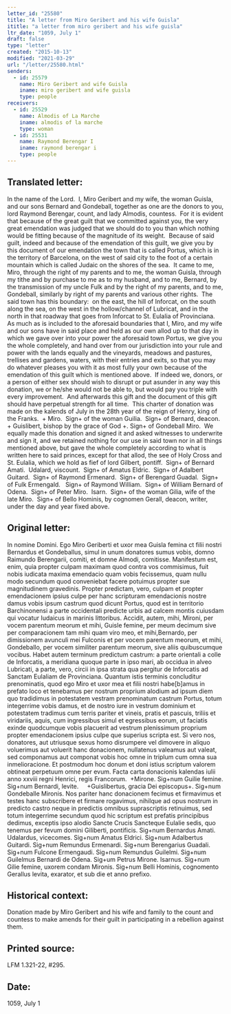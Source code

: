 ```yaml
---
letter_id: "25580"
title: "A letter from Miro Geribert and his wife Guisla"
ititle: "a letter from miro geribert and his wife guisla"
ltr_date: "1059, July 1"
draft: false
type: "letter"
created: "2015-10-13"
modified: "2021-03-29"
url: "/letter/25580.html"
senders:
  - id: 25579
    name: Miro Geribert and wife Guisla
    iname: miro geribert and wife guisla
    type: people
receivers:
  - id: 25529
    name: Almodis of La Marche
    iname: almodis of la marche
    type: woman
  - id: 25531
    name: Raymond Berengar I
    iname: raymond berengar i
    type: people
---
```

<h2> Translated letter:</h2><p>In the name of the Lord.&nbsp; I, Miro Geribert and my wife, the woman Guisla, and our sons Bernard and Gondeball, together as one are the donors to you, lord Raymond Berengar, count, and lady Almodis, countess.&nbsp; For it is evident that because of the great guilt that we committed against you, the very great emendation was judged that we should do to you than which nothing would be fitting because of the magnitude of its weight.&nbsp; Because of said guilt, indeed and because of the emendation of this guilt, we give you by this document of our emendation the town that is called Portus, which is in the territory of Barcelona, on the west of said city to the foot of a certain mountain which is called Judaic on the shores of the sea.&nbsp; It came to me, Miro, through the right of my parents and to me, the woman Guisla, through my tithe and by purchase to me as to my husband, and to me, Bernard, by the transmission of my uncle Fulk and by the right of my parents, and to me, Gondeball, similarly by right of my parents and various other rights.&nbsp; The said town has this boundary:&nbsp; on the east, the hill of Inforcat, on the south along the sea, on the west in the hollow/channel of Lubricat, and in the north in that roadway that goes from Inforcat to St. Eulalia of Provinciana.&nbsp; As much as is included to the aforesaid boundaries that I, Miro, and my wife and our sons have in said place and held as our own allod up to that day in which we gave over into your power the aforesaid town Portus, we give you the whole completely, and hand over from our jurisdiction into your rule and power with the lands equally and the vineyards, meadows and pastures, trellises and gardens, waters, with their entries and exits, so that you may do whatever pleases you with it as most fully your own because of the emendation of this guilt which is mentioned above.&nbsp; If indeed we, donors, or a person of either sex should wish to disrupt or put asunder in any way this donation, we or he/she would not be able to, but would pay you triple with every improvement.&nbsp; And afterwards this gift and the document of this gift should have perpetual strength for all time.&nbsp; This charter of donation was made on the kalends of July in the 28th year of the reign of Henry, king of the Franks.&nbsp; + Miro.&nbsp; Sign+ of the woman Guilia.&nbsp; Sign+ of Bernard, deacon.&nbsp; + Guislibert, bishop by the grace of God +. Sign+ of Gondeball Miro.&nbsp; We equally made this donation and signed it and asked witnesses to underwrite and sign it, and we retained nothing for our use in said town nor in all things mentioned above, but gave the whole completely according to what is written here to said princes, except for that allod, the see of Holy Cross and St. Eulalia, which we hold as fief of lord Gilbert, pontiff.&nbsp; Sign+ of Bernard Amati.&nbsp; Udalard, viscount.&nbsp; Sign+ of Amatus Eldric.&nbsp; Sign+ of Adalbert Guitard.&nbsp; Sign+ of Raymond Ermenard.&nbsp; Sign+ of Berengard Guadal.&nbsp; Sign+ of Fulk Ermengald.&nbsp;&nbsp; Sign+ of Raymond William.&nbsp; Sign+ of William Bernard of Odena.&nbsp; Sign+ of Peter Miro.&nbsp; Isarn.&nbsp; Sign+ of the woman Gilia, wife of the late Miro.&nbsp; Sign+ of Bello Hominis, by cognomen Gerall, deacon, writer, under the day and year fixed above.</p><h2 class="mt-4"> Original letter:</h2><p>In nomine Domini. Ego Miro Geriberti et uxor mea Guisla femina ct filii nostri Bernardus et Gondeballus, simul in unum donatores sumus vobis, domno Raimundo Berengarii, comiti, et domne Almodi, comitisse. Manifestum est, enim, quia propter culpam maximam quod contra vos commisimus, fuit nobis iudicata maxima emendacio quam vobis fecissemus, quam nullu modo secundum quod conveniebat facere potuimus propter sue magnitudinem gravedinis. Propter predictam, vero, culpam et propter emendacionem ipsius culpe per hanc scripturam emendacionis nostre damus vobis ipsum castrum quod dicunt Portus, quod est in territorio Barchinonensi a parte occidentali predicte urbis ad calcem montis cuiusdam qui vocatur Iudaicus in marinis littoribus. Accidit, autem, mihi, Mironi, per vocem parentum meorum et mihi, Guisle femine, per meum decimum sive per comparacionem tam mihi quam viro meo, et mihi,Bernardo, per dimissionem avunculi mei Fulconis et per vocem parentum meorum, et mihi, Gondeballo, per vocem similiter parentum meorum, sive aliis quibuscumque vocibus. Habet autem terminum predictum castrum: a parte orientali a colle de Inforcatis, a meridiana quoque parte in ipso mari, ab occidua in alveo Lubricati, a parte, vero, circii in ipsa strata qua pergitur de Inforcatis ad Sanctam Eulaliam de Provinciana. Quantum istis terminis concluditur prenominatis, quod ego Miro et uxor mea et filii nostri habe[b]amus in prefato loco et tenebamus per nostrum proprium alodium ad ipsum diem quo tradidimus in potestatem vestram prenominatum castrum Portus, totum integerrime vobis damus, et de nostro iure in vestrum dominium et potestatem tradimus cum terris pariter et vineis, pratis et pascuis, triliis et viridariis, aquis, cum ingressibus simul et egressibus eorum, ut faciatis exinde quodcumque vobis placuerit ad vestrum plenissimum proprium propter emendacionem ipsius culpe que superius scripta est. Si vero nos, donatores, aut utriusque sexus homo disrumpere vel dimovere in aliquo voluerimus aut voluerit hanc donacionem, nullatenus valeamus aut valeat, sed componamus aut componat vobis hoc omne in triplum cum omna sua inmelioracione. Et postmodum hoc donum et doni istius scriptum valorem obtineat perpetuum omne per evum. Facta carta donacionis kalendas iulii anno xxviii regni Henrici, regis Francorum. &nbsp;+Mirone. Sig+num Guilie femine. Sig+num Bernardi, levite. &nbsp;&nbsp;&nbsp;&nbsp;+Guislibertus, gracia Dei episcopus+. Sig+num Gondeballe Mironis. Nos pariter hanc donacionem fecimus et firmavimus et testes hanc subscribere et firmare rogavimus, nihilque ad opus nostrum in predicto castro neque in predictis omnibus suprascriptis retinuimus, sed totum integerrime secundum quod hic scriptum est prefatis principibus dedimus, exceptis ipso alodio Sancte Crucis Sancteque Eulalie sedis, quo tenemus per fevum domini Giliberti, pontificis. Sig+num Bernardus Amati. Udalardus, vicecomes. Sig+num Amatus Eldrici. Sig+num Adalbertus Guitardi. Sig+num Remundus Ermenardi. Sig+num Berengarius Guadali. Sig+num Fulcone Ermengaudi. Sig+num Remundus Guilelmi. Sig+num Guilelmus Bernardi de Odena. Sig+um Petrus Mirone. Isarnus. Sig+num Gilie femine, uxorem condam Mironis. Sig+num Belli Hominis, cognomento Gerallus levita, exarator, et sub die et anno prefixo.</p><h2 class="mt-4"> Historical context:</h2><p>Donation made by Miro Geribert and his wife and family to the count and countess to make amends for their guilt in participating in a rebellion against them.</p><h2 class="mt-4"> Printed source:</h2><p>LFM 1.321-22, #295.</p><h2 class="mt-4"> Date:</h2>1059, July 1